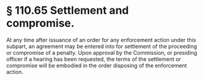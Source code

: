 # § 110.65   Settlement and compromise.

At any time after issuance of an order for any enforcement action under this subpart, an agreement may be entered into for settlement of the proceeding or compromise of a penalty. Upon approval by the Commission, or presiding officer if a hearing has been requested, the terms of the settlement or compromise will be embodied in the order disposing of the enforcement action. 




